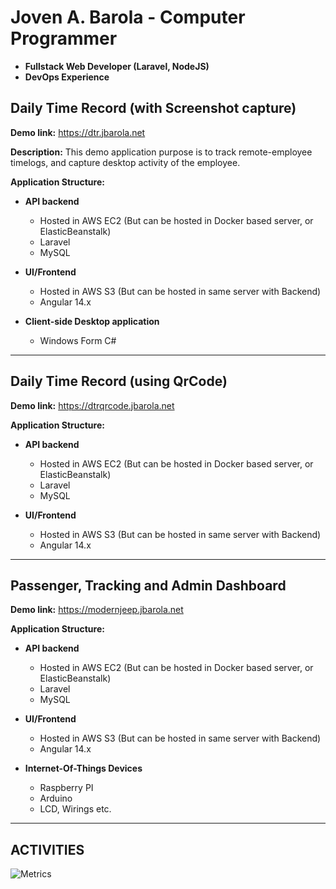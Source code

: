 #  Joven A. Barola - Computer Programmer
- **Fullstack Web Developer (Laravel, NodeJS)**
- **DevOps Experience**

## Daily Time Record (with Screenshot capture)

**Demo link:** https://dtr.jbarola.net 

**Description:** This demo application purpose is to track remote-employee timelogs, and capture desktop activity of the employee.

**Application Structure:**

- **API backend**
  - Hosted in AWS EC2 (But can be hosted in Docker based server, or ElasticBeanstalk)
  - Laravel
  - MySQL

- **UI/Frontend**
  - Hosted in AWS S3 (But can be hosted in same server with Backend)
  - Angular 14.x

- **Client-side Desktop application**
  - Windows Form C#

<hr>

## Daily Time Record (using QrCode)

**Demo link:** https://dtrqrcode.jbarola.net

**Application Structure:**

- **API backend**
  - Hosted in AWS EC2 (But can be hosted in Docker based server, or ElasticBeanstalk)
  - Laravel
  - MySQL

- **UI/Frontend**
  - Hosted in AWS S3 (But can be hosted in same server with Backend)
  - Angular 14.x

<hr>

## Passenger, Tracking and Admin Dashboard

**Demo link:** https://modernjeep.jbarola.net

**Application Structure:**

- **API backend**
  - Hosted in AWS EC2 (But can be hosted in Docker based server, or ElasticBeanstalk)
  - Laravel
  - MySQL

- **UI/Frontend**
  - Hosted in AWS S3 (But can be hosted in same server with Backend)
  - Angular 14.x

- **Internet-Of-Things Devices**
  - Raspberry PI
  - Arduino
  - LCD, Wirings etc.

<hr>

## ACTIVITIES

![Metrics](https://metrics.lecoq.io/jovenbarola?template=classic&config.timezone=Asia%2FManila)
